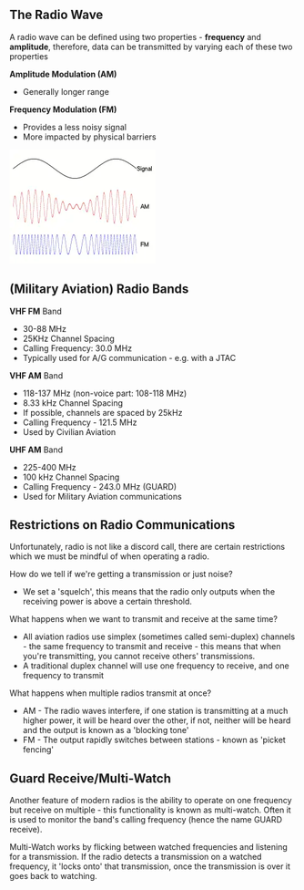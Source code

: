## The Radio Wave

A radio wave can be defined using two properties - **frequency** and **amplitude**, therefore, data can be transmitted by varying each of these two properties

**Amplitude Modulation (AM)**

- Generally longer range

**Frequency Modulation (FM)**

- Provides a less noisy signal
- More impacted by physical barriers

![AM vs. FM](../assets/am_fm.webp)

## (Military Aviation) Radio Bands

**VHF FM** Band

- 30-88 MHz
- 25KHz Channel Spacing
- Calling Frequency: 30.0 MHz
- Typically used for A/G communication - e.g. with a JTAC

**VHF AM** Band

- 118-137 MHz (non-voice part: 108-118 MHz)
- 8.33 kHz Channel Spacing
- If possible, channels are spaced by 25kHz
- Calling Frequency - 121.5 MHz
- Used by Civilian Aviation

**UHF AM** Band

- 225-400 MHz
- 100 kHz Channel Spacing
- Calling Frequency - 243.0 MHz (GUARD)
- Used for Military Aviation communications

## Restrictions on Radio Communications

Unfortunately, radio is not like a discord call, there are certain restrictions which we must be mindful of when operating a radio.

How do we tell if we're getting a transmission or just noise?

- We set a 'squelch', this means that the radio only outputs when the receiving power is above a certain threshold.

What happens when we want to transmit and receive at the same time?

- All aviation radios use simplex (sometimes called semi-duplex) channels - the same frequency to transmit and receive - this means that when you're transmitting, you cannot receive others' transmissions.
- A traditional duplex channel will use one frequency to receive, and one frequency to transmit

What happens when multiple radios transmit at once?

- AM - The radio waves interfere, if one station is transmitting at a much higher power, it will be heard over the other, if not, neither will be heard and the output is known as a 'blocking tone'
- FM - The output rapidly switches between stations - known as 'picket fencing'

## Guard Receive/Multi-Watch

Another feature of modern radios is the ability to operate on one frequency but receive on multiple - this functionality is known as multi-watch. Often it is used to monitor the band's calling frequency (hence the name GUARD receive).

Multi-Watch works by flicking between watched frequencies and listening for a transmission. If the radio detects a transmission on a watched frequency, it 'locks onto' that transmission, once the transmission is over it goes back to watching.